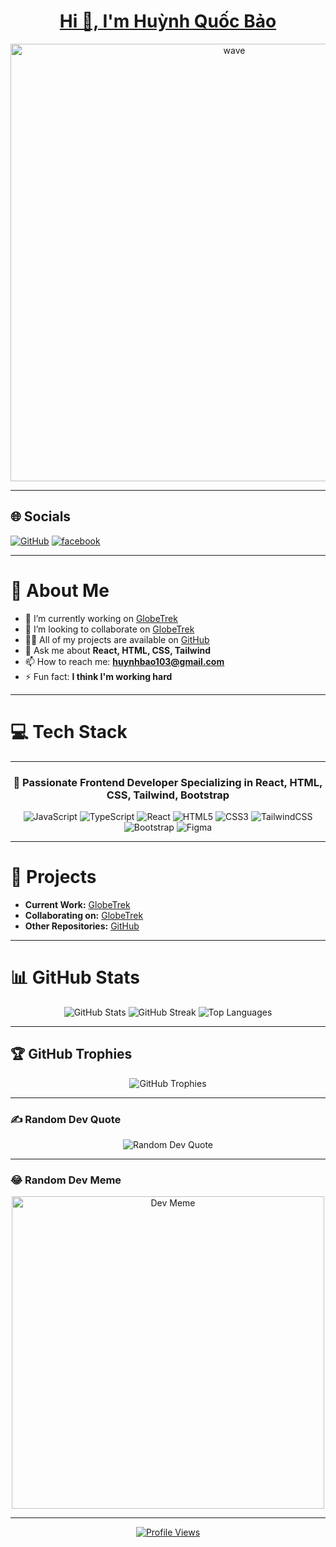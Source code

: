 <h1 align="center">
  <a href="https://github.com/huynhbao103">
    Hi 👋, I'm Huỳnh Quốc Bảo
  </a>
</h1>


<p align="center">
   <img src="https://media.giphy.com/media/26tn33aiTi1jkl6H6/giphy.gif" width="700" margin-left="40px" align="center" alt="wave"/> 
</p>

---

## 🌐 Socials
 [![GitHub](https://img.shields.io/badge/GitHub-%23181717.svg?style=for-the-badge&logo=github&logoColor=white)](https://github.com/huynhbao103)   [![facebook](https://img.shields.io/badge/facebook-%231877F2.svg?style=for-the-badge&logo=facebook&logoColor=white)](https://www.facebook.com/Quocbao103)

 
 ---

# 🌱 About Me
- 🔭 I’m currently working on [GlobeTrek](https://github.com/huynhbao103/GlobeTrek-)
- 👯 I’m looking to collaborate on [GlobeTrek](https://github.com/nguyen-gia-khoi/GlobeTrek)
- 👨‍💻 All of my projects are available on [GitHub](https://github.com/huynhbao103?tab=repositories)
- 💬 Ask me about **React, HTML, CSS, Tailwind**
- 📫 How to reach me: **huynhbao103@gmail.com**
- ⚡ Fun fact: **I think I'm working hard**

---
# 💻 Tech Stack
   ---
<h3 align="center">
  🚀 Passionate Frontend Developer Specializing in React, HTML, CSS, Tailwind, Bootstrap
</h3>

 
<p align="center">
  <img src="https://img.shields.io/badge/javascript-%23323330.svg?style=for-the-badge&logo=javascript&logoColor=%23F7DF1E" alt="JavaScript"/>
  <img src="https://img.shields.io/badge/typescript-%23007ACC.svg?style=for-the-badge&logo=typescript&logoColor=white" alt="TypeScript"/>
  <img src="https://img.shields.io/badge/react-%2320232a.svg?style=for-the-badge&logo=react&logoColor=%2361DAFB" alt="React"/>
  <img src="https://img.shields.io/badge/html5-%23E34F26.svg?style=for-the-badge&logo=html5&logoColor=white" alt="HTML5"/>
  <img src="https://img.shields.io/badge/css3-%231572B6.svg?style=for-the-badge&logo=css3&logoColor=white" alt="CSS3"/>
  <img src="https://img.shields.io/badge/tailwindcss-%2338B2AC.svg?style=for-the-badge&logo=tailwind-css&logoColor=white" alt="TailwindCSS"/>
  <img src="https://img.shields.io/badge/bootstrap-%23563D7C.svg?style=for-the-badge&logo=bootstrap&logoColor=white" alt="Bootstrap"/>
  <img src="https://img.shields.io/badge/figma-%23F24E1E.svg?style=for-the-badge&logo=figma&logoColor=white" alt="Figma"/>
</p>

---

# 🚀 Projects
- **Current Work:** [GlobeTrek](https://github.com/huynhbao103/GlobeTrek-)
- **Collaborating on:** [GlobeTrek](https://github.com/nguyen-gia-khoi/GlobeTrek)
- **Other Repositories:** [GitHub](https://github.com/huynhbao103?tab=repositories)

---

# 📊 GitHub Stats
<div align="center">
  <img src="https://github-readme-stats.vercel.app/api?username=huynhbao103&theme=radical&hide_border=true&include_all_commits=true&count_private=true" alt="GitHub Stats"/>
  <img src="https://github-readme-streak-stats.herokuapp.com/?user=huynhbao103&theme=radical&hide_border=true" alt="GitHub Streak"/>
  <img src="https://github-readme-stats.vercel.app/api/top-langs/?username=huynhbao103&theme=radical&hide_border=true&include_all_commits=true&count_private=true&layout=compact" alt="Top Languages"/>
</div>

---

## 🏆 GitHub Trophies
<p align="center">
  <img src="https://github-trophies.vercel.app/?username=huynhbao103&theme=matrix&no-frame=true&no-bg=false&margin-w=4" alt="GitHub Trophies"/>
</p>

---

### ✍️ Random Dev Quote
<p align="center">
  <img src="https://quotes-github-readme.vercel.app/api?type=horizontal&theme=radical" alt="Random Dev Quote"/>
</p>

---

### 😂 Random Dev Meme
<p align="center">
  <img src="https://media1.giphy.com/media/v1.Y2lkPTc5MGI3NjExdmM1a2RzdjR3cWZxam9qYzJlMjdxcXFzNWhuOXo4b2EwaHVzd2R3MSZlcD12MV9pbnRlcm5hbF9naWZfYnlfaWQmY3Q9cw/UFuw81gR09Fg2YBl65/giphy.webp" width="500" alt="Dev Meme"/>
 </p>

---

<p align="center">
  <a href="https://visitcount.itsvg.in">
    <img src="https://visitcount.itsvg.in/api?id=huynhbao103&label=Profile%20Views&pretty=true" alt="Profile Views"/>
  </a>
</p>
